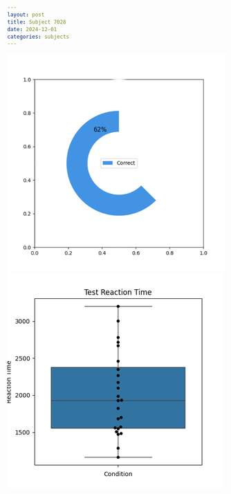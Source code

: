 ```yaml
---
layout: post
title: Subject 7028
date: 2024-12-01
categories: subjects
---
```


![](data/7028/run-3/7028_FN_acc_test.png)
![](data/7028/run-3/7028_FN_rt.png)
